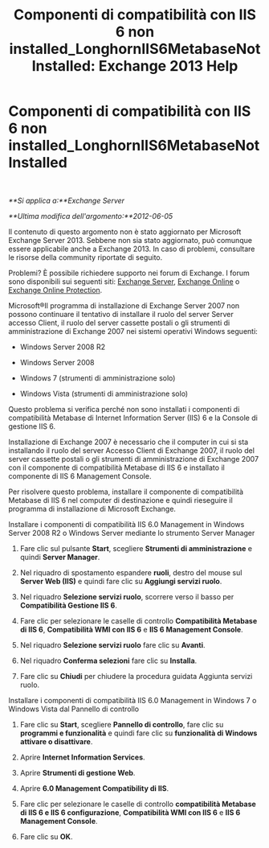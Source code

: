 ﻿---
title: 'Componenti di compatibilità con IIS 6 non installed_LonghornIIS6MetabaseNotInstalled: Exchange 2013 Help'
TOCTitle: Componenti di compatibilità con IIS 6 non installed_LonghornIIS6MetabaseNotInstalled
ms:assetid: 0bd52987-d3cc-496c-ac8c-d35591405195
ms:mtpsurl: https://technet.microsoft.com/it-it/library/ms.exch.setupreadiness.longhorniis6metabasenotinstalled(v=EXCHG.150)
ms:contentKeyID: 50479975
ms.date: 05/22/2018
mtps_version: v=EXCHG.150
ms.translationtype: MT
---

# Componenti di compatibilità con IIS 6 non installed\_LonghornIIS6MetabaseNotInstalled

 

_**Si applica a:**Exchange Server_

_**Ultima modifica dell'argomento:**2012-06-05_

Il contenuto di questo argomento non è stato aggiornato per Microsoft Exchange Server 2013. Sebbene non sia stato aggiornato, può comunque essere applicabile anche a Exchange 2013. In caso di problemi, consultare le risorse della community riportate di seguito.

Problemi? È possibile richiedere supporto nei forum di Exchange. I forum sono disponibili sui seguenti siti: [Exchange Server](https://go.microsoft.com/fwlink/p/?linkid=60612), [Exchange Online](https://go.microsoft.com/fwlink/p/?linkid=267542) o [Exchange Online Protection](https://go.microsoft.com/fwlink/p/?linkid=285351).

Microsoft®Il programma di installazione di Exchange Server 2007 non possono continuare il tentativo di installare il ruolo del server Server accesso Client, il ruolo del server cassette postali o gli strumenti di amministrazione di Exchange 2007 nei sistemi operativi Windows seguenti:

  - Windows Server 2008 R2

  - Windows Server 2008

  - Windows 7 (strumenti di amministrazione solo)

  - Windows Vista (strumenti di amministrazione solo)

Questo problema si verifica perché non sono installati i componenti di compatibilità Metabase di Internet Information Server (IIS) 6 e la Console di gestione IIS 6.

Installazione di Exchange 2007 è necessario che il computer in cui si sta installando il ruolo del server Accesso Client di Exchange 2007, il ruolo del server cassette postali o gli strumenti di amministrazione di Exchange 2007 con il componente di compatibilità Metabase di IIS 6 e installato il componente di IIS 6 Management Console.

Per risolvere questo problema, installare il componente di compatibilità Metabase di IIS 6 nel computer di destinazione e quindi rieseguire il programma di installazione di Microsoft Exchange.

Installare i componenti di compatibilità IIS 6.0 Management in Windows Server 2008 R2 o Windows Server mediante lo strumento Server Manager

1.  Fare clic sul pulsante **Start**, scegliere **Strumenti di amministrazione** e quindi **Server Manager**.

2.  Nel riquadro di spostamento espandere **ruoli**, destro del mouse sul **Server Web (IIS)** e quindi fare clic su **Aggiungi servizi ruolo**.

3.  Nel riquadro **Selezione servizi ruolo**, scorrere verso il basso per **Compatibilità Gestione IIS 6**.

4.  Fare clic per selezionare le caselle di controllo **Compatibilità Metabase di IIS 6**, **Compatibilità WMI con IIS 6** e **IIS 6 Management Console**.

5.  Nel riquadro **Selezione servizi ruolo** fare clic su **Avanti**.

6.  Nel riquadro **Conferma selezioni** fare clic su **Installa**.

7.  Fare clic su **Chiudi** per chiudere la procedura guidata Aggiunta servizi ruolo.

Installare i componenti di compatibilità IIS 6.0 Management in Windows 7 o Windows Vista dal Pannello di controllo

1.  Fare clic su **Start**, scegliere **Pannello di controllo**, fare clic su **programmi e funzionalità** e quindi fare clic su **funzionalità di Windows attivare o disattivare**.

2.  Aprire **Internet Information Services**.

3.  Aprire **Strumenti di gestione Web**.

4.  Aprire **6.0 Management Compatibility di IIS**.

5.  Fare clic per selezionare le caselle di controllo **compatibilità Metabase di IIS 6 e IIS 6 configurazione**, **Compatibilità WMI con IIS 6** e **IIS 6 Management Console**.

6.  Fare clic su **OK**.

